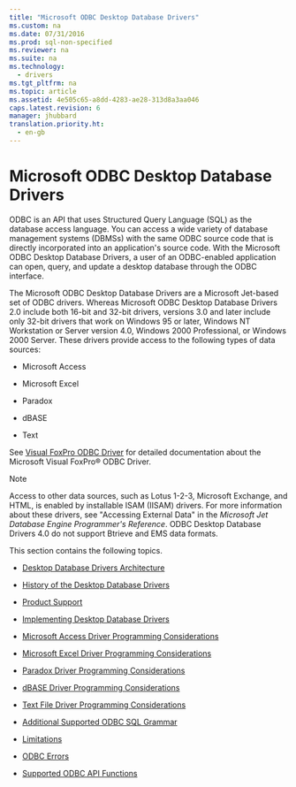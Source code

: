 ```yaml
---
title: "Microsoft ODBC Desktop Database Drivers"
ms.custom: na
ms.date: 07/31/2016
ms.prod: sql-non-specified
ms.reviewer: na
ms.suite: na
ms.technology: 
  - drivers
ms.tgt_pltfrm: na
ms.topic: article
ms.assetid: 4e505c65-a8dd-4283-ae28-313d8a3aa046
caps.latest.revision: 6
manager: jhubbard
translation.priority.ht: 
  - en-gb
---
```

# Microsoft ODBC Desktop Database Drivers
ODBC is an API that uses Structured Query Language (SQL) as the database access language. You can access a wide variety of database management systems (DBMSs) with the same ODBC source code that is directly incorporated into an application's source code. With the Microsoft ODBC Desktop Database Drivers, a user of an ODBC-enabled application can open, query, and update a desktop database through the ODBC interface.  
  
 The Microsoft ODBC Desktop Database Drivers are a Microsoft Jet-based set of ODBC drivers. Whereas Microsoft ODBC Desktop Database Drivers 2.0 include both 16-bit and 32-bit drivers, versions 3.0 and later include only 32-bit drivers that work on Windows 95 or later, Windows NT Workstation or Server version 4.0, Windows 2000 Professional, or Windows 2000 Server. These drivers provide access to the following types of data sources:  
  
-   Microsoft Access  
  
-   Microsoft Excel  
  
-   Paradox  
  
-   dBASE  
  
-   Text  
  
 See [Visual FoxPro ODBC Driver](../content/Visual-FoxPro-ODBC-Driver.md) for detailed documentation about the Microsoft Visual FoxPro® ODBC Driver.  
  
> [!NOTE]  
>  Access to other data sources, such as Lotus 1-2-3, Microsoft Exchange, and HTML, is enabled by installable ISAM (IISAM) drivers. For more information about these drivers, see "Accessing External Data" in the *Microsoft Jet Database Engine Programmer's Reference*. ODBC Desktop Database Drivers 4.0 do not support Btrieve and EMS data formats.  
  
 This section contains the following topics.  
  
-   [Desktop Database Drivers Architecture](../content/Desktop-Database-Drivers-Architecture.md)  
  
-   [History of the Desktop Database Drivers](../content/History-of-the-Desktop-Database-Drivers.md)  
  
-   [Product Support](../content/Product-Support.md)  
  
-   [Implementing Desktop Database Drivers](../content/Implementing-Desktop-Database-Drivers.md)  
  
-   [Microsoft Access Driver Programming Considerations](../content/Microsoft-Access-Driver-Programming-Considerations.md)  
  
-   [Microsoft Excel Driver Programming Considerations](../content/Microsoft-Excel-Driver-Programming-Considerations.md)  
  
-   [Paradox Driver Programming Considerations](../content/Paradox-Driver-Programming-Considerations.md)  
  
-   [dBASE Driver Programming Considerations](../content/dBASE-Driver-Programming-Considerations.md)  
  
-   [Text File Driver Programming Considerations](../content/Text-File-Driver-Programming-Considerations.md)  
  
-   [Additional Supported ODBC SQL Grammar](../content/Additional-Supported-ODBC-SQL-Grammar.md)  
  
-   [Limitations](../content/Limitations.md)  
  
-   [ODBC Errors](../content/ODBC-Errors.md)  
  
-   [Supported ODBC API Functions](../content/Supported-ODBC-API-Functions.md)